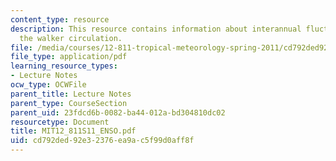 ```yaml
---
content_type: resource
description: This resource contains information about interannual fluctuations of
  the walker circulation.
file: /media/courses/12-811-tropical-meteorology-spring-2011/cd792ded92e32376ea9ac5f99d0aff8f_MIT12_811S11_ENSO.pdf
file_type: application/pdf
learning_resource_types:
- Lecture Notes
ocw_type: OCWFile
parent_title: Lecture Notes
parent_type: CourseSection
parent_uid: 23fdcd6b-0082-ba44-012a-bd304810dc02
resourcetype: Document
title: MIT12_811S11_ENSO.pdf
uid: cd792ded-92e3-2376-ea9a-c5f99d0aff8f
---
```

